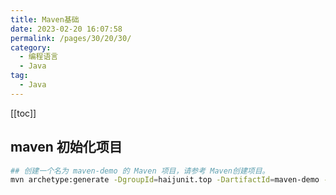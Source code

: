 ```yaml
---
title: Maven基础
date: 2023-02-20 16:07:58
permalink: /pages/30/20/30/
category: 
  - 编程语言
  - Java
tag: 
  - Java
---
```


<!-- more -->

[[toc]]

## maven 初始化项目

```bash
## 创建一个名为 maven-demo 的 Maven 项目，请参考 Maven创建项目。
​mvn archetype:generate -DgroupId=haijunit.top -DartifactId=maven-demo -DarchetypeArtifactId=maven-demo -DinteractiveMode=false
```
